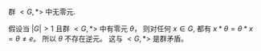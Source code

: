 群 $<G, *>$ 中无零元. 

假设当 $|G|>1$ 且群 $<G, *>$ 中有零元 $\theta$，
则对任何 $x \in G$, 都有 $x * \theta = \theta * x = \theta \neq e$。
所以 $\theta$ 不存在逆元。 这与 $<G, *>$ 是群矛盾。